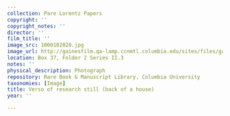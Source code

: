 ```yaml
---
collection: Pare Lorentz Papers
copyright: ''
copyright_notes: ''
director: ''
film_title: ''
image_src: 1000102028.jpg
image_url: http://gainesfilm.qa-lamp.ccnmtl.columbia.edu/sites/files/gainesfilm/images/1000102028.jpg
location: Box 37, Folder 2 Series II.3
notes: ''
physical_description: Photograph
repository: Rare Book & Manuscript Library, Columbia University
taxonomies: [Image]
title: Verso of research still (back of a house)
year: ''

---
```

